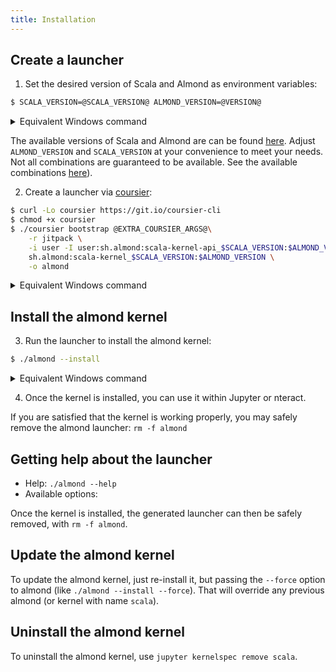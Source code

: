 ```yaml
---
title: Installation
---
```


## Create a launcher

1. Set the desired version of Scala and Almond as environment variables:

```bash
$ SCALA_VERSION=@SCALA_VERSION@ ALMOND_VERSION=@VERSION@
```

<details>
<summary>Equivalent Windows command</summary>
```bat
> set SCALA_VERSION=@SCALA_VERSION@
> set ALMOND_VERSION=@VERSION@
```
</details>

The available versions of Scala and Almond are can be found [here](https://github.com/almond-sh/almond/releases).
Adjust `ALMOND_VERSION` and `SCALA_VERSION` at your convenience to meet your
needs. Not all combinations are guaranteed to be available. See the available
combinations [here](install-versions.md)).

2. Create a launcher via [coursier](http://get-coursier.io):

```bash
$ curl -Lo coursier https://git.io/coursier-cli
$ chmod +x coursier
$ ./coursier bootstrap @EXTRA_COURSIER_ARGS@\
    -r jitpack \
    -i user -I user:sh.almond:scala-kernel-api_$SCALA_VERSION:$ALMOND_VERSION \
    sh.almond:scala-kernel_$SCALA_VERSION:$ALMOND_VERSION \
    -o almond
```

<details>
<summary>Equivalent Windows command</summary>
```bat
> bitsadmin /transfer downloadCoursierCli https://git.io/coursier-cli "%cd%\coursier"
> bitsadmin /transfer downloadCoursierBat https://git.io/coursier-bat "%cd%\coursier.bat"
> .\coursier bootstrap ^
    -r jitpack ^
    -i user -I user:sh.almond:scala-kernel-api_%SCALA_VERSION%:%ALMOND_VERSION% ^
    sh.almond:scala-kernel_%SCALA_VERSION%:%ALMOND_VERSION% ^
    -o almond
> .\almond --install
```
</details>

## Install the almond kernel

3. Run the launcher to install the almond kernel:

```bash
$ ./almond --install
```

<details>
<summary>Equivalent Windows command</summary>
```bat
> .\almond --install
```
</details>

4. Once the kernel is installed, you can use it within Jupyter or nteract.

If you are satisfied that the kernel is working properly, you may safely
remove the almond launcher: `rm -f almond`

## Getting help about the launcher

- Help: `./almond --help`
- Available options:

Once the kernel is installed, the generated launcher can then be safely removed, with `rm -f almond`.

## Update the almond kernel

To update the almond kernel, just re-install it, but passing the `--force` option to almond (like `./almond --install --force`). That will override any previous almond (or kernel with name `scala`).

## Uninstall the almond kernel

To uninstall the almond kernel, use `jupyter kernelspec remove scala`.
